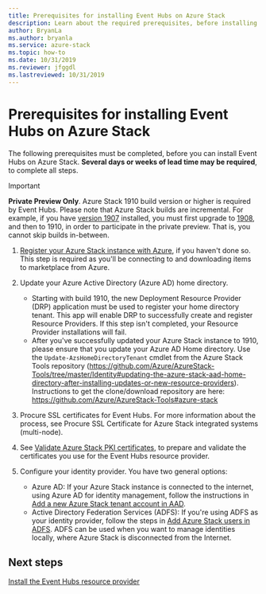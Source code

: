 ```yaml
---
title: Prerequisites for installing Event Hubs on Azure Stack
description: Learn about the required prerequisites, before installing the Event Hubs resource provider on Azure Stack. 
author: BryanLa
ms.author: bryanla
ms.service: azure-stack
ms.topic: how-to
ms.date: 10/31/2019
ms.reviewer: jfggdl
ms.lastreviewed: 10/31/2019
---
```


# Prerequisites for installing Event Hubs on Azure Stack

The following prerequisites must be completed, before you can install Event Hubs on Azure Stack. **Several days or weeks of lead time may be required**, to complete all steps.

> [!IMPORTANT]
> **Private Preview Only**. Azure Stack 1910 build version or higher is required by Event Hubs. Please note that Azure Stack builds are incremental. For example, if you have [version 1907](/azure-stack/operator/release-notes?view=azs-1907#1907-build-reference) installed, you must first upgrade to [1908](/azure-stack/operator/release-notes?view=azs-1908#1908-build-reference), and then to 1910, in order to participate in the private preview. That is, you cannot skip builds in-between.


1. [Register your Azure Stack instance with Azure](azure-stack-registration.md), if you haven't done so. This step is required as you'll be connecting to and downloading items to marketplace from Azure.

1. Update your Azure Active Directory (Azure AD) home directory. 
    - Starting with build 1910, the new Deployment Resource Provider (DRP) application must be used to register your home directory tenant. This app will enable DRP to successfully create and register Resource Providers. If this step isn't completed, your Resource Provider installations will fail. 
    - After you've successfully updated your Azure Stack instance to 1910, please ensure that you update your Azure AD Home directory. Use the `Update-AzsHomeDirectoryTenant` cmdlet from the Azure Stack Tools repository (https://github.com/Azure/AzureStack-Tools/tree/master/Identity#updating-the-azure-stack-aad-home-directory-after-installing-updates-or-new-resource-providers). Instructions to get the clone/download repository are here: https://github.com/Azure/AzureStack-Tools#azure-stack 

1. Procure SSL certificates for Event Hubs. For more information about the process, see Procure SSL Certificate for Azure Stack integrated systems (multi-node). 

1. See [Validate Azure Stack PKI certificates](/azure-stack/operator/azure-stack-validate-pki-certs.mdperform-platform-as-a-service-certificate-validation), to prepare and validate the certificates you use for the Event Hubs resource provider. 

1. Configure your identity provider. You have two general options:

   - Azure AD: If your Azure Stack instance is connected to the internet, using Azure AD for identity management, follow the instructions in [Add a new Azure Stack tenant account in AAD](azure-stack-add-new-user-aad.md). 
   - Active Directory Federation Services (ADFS): If you're using ADFS as your identity provider, follow the steps in [Add Azure Stack users in ADFS](azure-stack-add-users-adfs.md). ADFS can be used when you want to manage identities locally, where Azure Stack is disconnected from the Internet.

## Next steps

[Install the Event Hubs resource provider](event-hubs-rp-install.md)